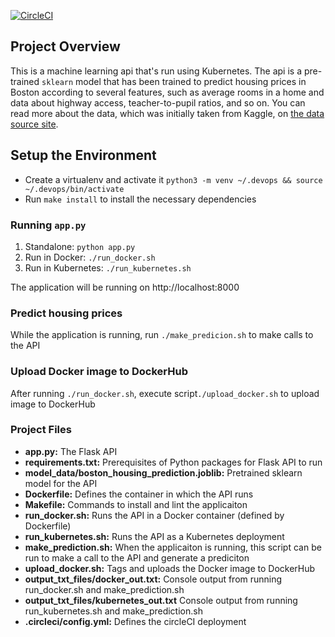 [![CircleCI](https://circleci.com/gh/iNomanIkram/project-ml-microservice-kubernetes/tree/master.svg?style=svg)](https://circleci.com/gh/iNomanIkram/project-ml-microservice-kubernetes/tree/master)

## Project Overview

This is a machine learning api that's run using Kubernetes. The api is a pre-trained `sklearn` model that has been trained to predict housing prices in Boston according to several features, such as average rooms in a home and data about highway access, teacher-to-pupil ratios, and so on. You can read more about the data, which was initially taken from Kaggle, on [the data source site](https://www.kaggle.com/c/boston-housing).


## Setup the Environment

* Create a virtualenv and activate it `python3 -m venv ~/.devops && source ~/.devops/bin/activate`
* Run `make install` to install the necessary dependencies

### Running `app.py`

1. Standalone:  `python app.py` 
2. Run in Docker:  `./run_docker.sh`
3. Run in Kubernetes:  `./run_kubernetes.sh`

The application will be running on http://localhost:8000

### Predict housing prices

While the application is running, run `./make_predicion.sh` to make calls to the API

### Upload Docker image to DockerHub
After running `./run_docker.sh`, execute script`./upload_docker.sh` to upload image to DockerHub

### Project Files

* __app.py:__ The Flask API 
* __requirements.txt:__ Prerequisites of Python packages for Flask API to run
* __model_data/boston_housing_prediction.joblib:__ Pretrained sklearn model for the API
* __Dockerfile:__ Defines the container in which the API runs
* __Makefile:__ Commands to install and lint the applicaiton
* __run_docker.sh:__ Runs the API in a Docker container (defined by Dockerfile)
* __run_kubernetes.sh:__ Runs the API as a Kubernetes deployment
* __make_prediction.sh:__ When the applicaiton is running, this script can be run to make a call to the API and generate a prediciton
* __upload_docker.sh:__ Tags and uploads the Docker image to DockerHub
* __output_txt_files/docker_out.txt:__ Console output from running run_docker.sh and make_prediction.sh
* __output_txt_files/kubernetes_out.txt__ Console output from running run_kubernetes.sh and make_prediction.sh
* __.circleci/config.yml:__ Defines the circleCI deployment
